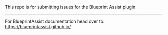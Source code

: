 This repo is for submitting issues for the Blueprint Assist plugin.

---

For BlueprintAssist documentation head over to: https://blueprintassist.github.io/
